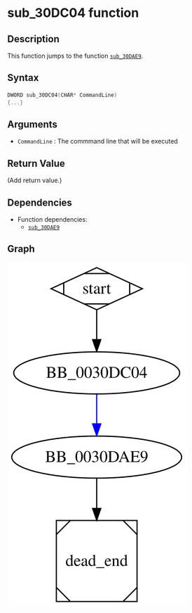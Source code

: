# sub_30DC04 function

## Description

This function jumps to the function [`sub_30DAE9`](sub_30DAE9.md).

## Syntax

```c
DWORD sub_30DC04(CHAR* CommandLine)
{...}
```

## Arguments

* `CommandLine` : The commmand line that will be executed

## Return Value

(Add return value.)

## Dependencies

* Function dependencies:
  * [`sub_30DAE9`](sub_30DAE9.md)

## Graph

![sub_30DC04 Graph](../svg/sub_30DC04.svg "sub_30DC04 Graph")

